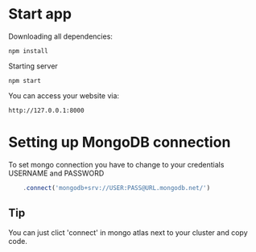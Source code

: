 # Start app

Downloading all dependencies:
```cli
npm install
```

Starting server
```cli
npm start
```

You can access your website via:
```
http://127.0.0.1:8000
```

# Setting up MongoDB connection

To set mongo connection you have to change to your credentials USERNAME and PASSWORD
```js
    .connect('mongodb+srv://USER:PASS@URL.mongodb.net/')
```

## Tip
You can just clict 'connect' in mongo atlas next to your cluster and copy code. 
